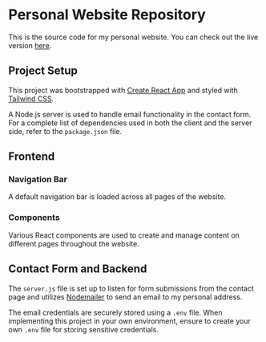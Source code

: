 # Personal Website Repository

This is the source code for my personal website. You can check out the live version [here](https://personal-website-usw2.vercel.app).

## Project Setup

This project was bootstrapped with [Create React App](https://github.com/facebook/create-react-app) and styled with [Tailwind CSS](https://tailwindcss.com/).

A Node.js server is used to handle email functionality in the contact form. For a complete list of dependencies used in both the client and the server side, refer to the `package.json` file.

## Frontend

### Navigation Bar

A default navigation bar is loaded across all pages of the website.

### Components

Various React components are used to create and manage content on different pages throughout the website.

## Contact Form and Backend

The `server.js` file is set up to listen for form submissions from the contact page and utilizes [Nodemailer](https://nodemailer.com/about/) to send an email to my personal address.

The email credentials are securely stored using a `.env` file. When implementing this project in your own environment, ensure to create your own `.env` file for storing sensitive credentials.
